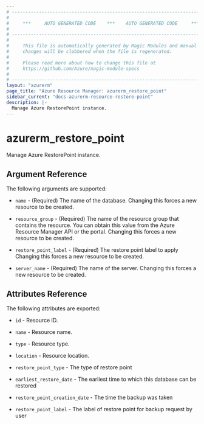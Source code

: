 ```yaml
---
# ----------------------------------------------------------------------------
#
#     ***     AUTO GENERATED CODE    ***    AUTO GENERATED CODE     ***
#
# ----------------------------------------------------------------------------
#
#     This file is automatically generated by Magic Modules and manual
#     changes will be clobbered when the file is regenerated.
#
#     Please read more about how to change this file at
#     https://github.com/Azure/magic-module-specs
#
# ----------------------------------------------------------------------------
layout: "azurerm"
page_title: "Azure Resource Manager: azurerm_restore_point"
sidebar_current: "docs-azurerm-resource-restore-point"
description: |-
  Manage Azure RestorePoint instance.
---
```


# azurerm_restore_point

Manage Azure RestorePoint instance.


## Argument Reference

The following arguments are supported:

* `name` - (Required) The name of the database. Changing this forces a new resource to be created.

* `resource_group` - (Required) The name of the resource group that contains the resource. You can obtain this value from the Azure Resource Manager API or the portal. Changing this forces a new resource to be created.

* `restore_point_label` - (Required) The restore point label to apply Changing this forces a new resource to be created.

* `server_name` - (Required) The name of the server. Changing this forces a new resource to be created.

## Attributes Reference

The following attributes are exported:

* `id` - Resource ID.

* `name` - Resource name.

* `type` - Resource type.

* `location` - Resource location.

* `restore_point_type` - The type of restore point

* `earliest_restore_date` - The earliest time to which this database can be restored

* `restore_point_creation_date` - The time the backup was taken

* `restore_point_label` - The label of restore point for backup request by user
